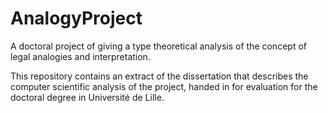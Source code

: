 # AnalogyProject
 A doctoral project of giving a type theoretical analysis of the concept of legal analogies and interpretation.
 
 This repository contains an extract of the dissertation that describes the computer scientific analysis of the project, handed in for evaluation for the doctoral degree in Université de Lille. 

